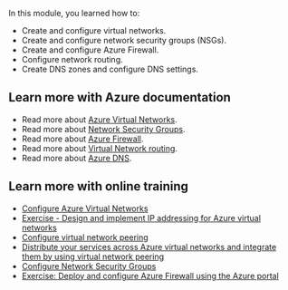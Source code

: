 In this module, you learned how to:

- Create and configure virtual networks.
- Create and configure network security groups (NSGs).
- Create and configure Azure Firewall.
- Configure network routing.
- Create DNS zones and configure DNS settings.

## Learn more with Azure documentation

- Read more about [Azure Virtual Networks](/azure/virtual-network/virtual-networks-overview).
- Read more about [Network Security Groups](/azure/virtual-network/network-security-groups-overview?toc=%2Fazure%2Fnetworking%2Ffundamentals%2Ftoc.json).
- Read more about [Azure Firewall](/azure/firewall/overview?toc=%2Fazure%2Fnetworking%2Ffundamentals%2Ftoc.json).
- Read more about [Virtual Network routing](/azure/virtual-network/virtual-networks-udr-overview?toc=%2Fazure%2Fnetworking%2Ffundamentals%2Ftoc.json).
- Read more about [Azure DNS](/azure/dns/dns-overview?toc=%2Fazure%2Fnetworking%2Ffundamentals%2Ftoc.json).

## Learn more with online training

- [Configure Azure Virtual Networks](/training/modules/configure-virtual-networks/9-simulation-create-networks?ns-enrollment-type=learningpath&ns-enrollment-id=learn.az-104-manage-virtual-networks)
- [Exercise - Design and implement IP addressing for Azure virtual networks](/training/modules/design-ip-addressing-for-azure/5-exercise-implement-vnets)
- [Configure virtual network peering](/training/modules/configure-vnet-peering/6-simulation-peering?ns-enrollment-type=learningpath&ns-enrollment-id=learn.az-104-manage-virtual-networks) 
- [Distribute your services across Azure virtual networks and integrate them by using virtual network peering](/training/modules/integrate-vnets-with-vnet-peering/)
- [Configure Network Security Groups](/training/modules/configure-network-security-groups/7-simulation-create-network-groups)
- [Exercise: Deploy and configure Azure Firewall using the Azure portal](/training/modules/design-implement-network-security-monitoring/7-exercise-deploy-configure-azure-firewall-using-azure-portal)



